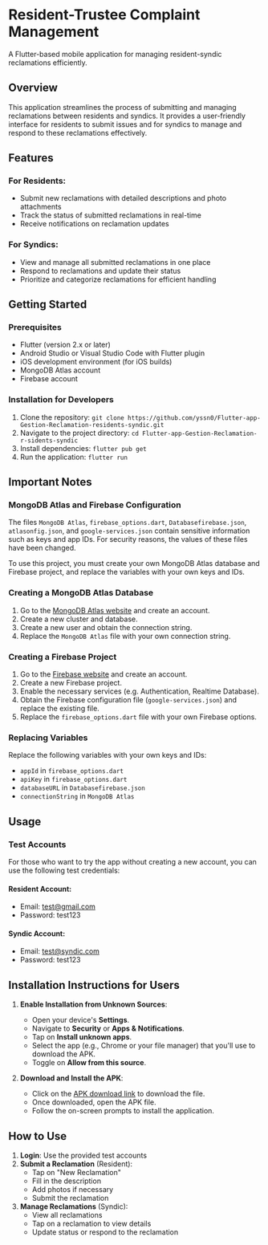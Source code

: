 # Resident-Trustee Complaint Management

A Flutter-based mobile application for managing resident-syndic reclamations efficiently.

## Overview

This application streamlines the process of submitting and managing reclamations between residents and syndics. It provides a user-friendly interface for residents to submit issues and for syndics to manage and respond to these reclamations effectively.

## Features

### For Residents:
- Submit new reclamations with detailed descriptions and photo attachments
- Track the status of submitted reclamations in real-time
- Receive notifications on reclamation updates

### For Syndics:
- View and manage all submitted reclamations in one place
- Respond to reclamations and update their status
- Prioritize and categorize reclamations for efficient handling

## Getting Started

### Prerequisites

* Flutter (version 2.x or later)
* Android Studio or Visual Studio Code with Flutter plugin
* iOS development environment (for iOS builds)
* MongoDB Atlas account
* Firebase account

### Installation for Developers

1. Clone the repository: `git clone https://github.com/yssn0/Flutter-app-Gestion-Reclamation-residents-syndic.git`
2. Navigate to the project directory: `cd Flutter-app-Gestion-Reclamation-r-sidents-syndic`
3. Install dependencies: `flutter pub get`
4. Run the application: `flutter run`

## Important Notes

### MongoDB Atlas and Firebase Configuration

The files `MongoDB Atlas`, `firebase_options.dart`, `Databasefirebase.json`, `atlasonfig.json`, and `google-services.json` contain sensitive information such as keys and app IDs. For security reasons, the values of these files have been changed.

To use this project, you must create your own MongoDB Atlas database and Firebase project, and replace the variables with your own keys and IDs.

### Creating a MongoDB Atlas Database

1. Go to the [MongoDB Atlas website](https://www.mongodb.com/cloud/atlas) and create an account.
2. Create a new cluster and database.
3. Create a new user and obtain the connection string.
4. Replace the `MongoDB Atlas` file with your own connection string.

### Creating a Firebase Project

1. Go to the [Firebase website](https://firebase.google.com/) and create an account.
2. Create a new Firebase project.
3. Enable the necessary services (e.g. Authentication, Realtime Database).
4. Obtain the Firebase configuration file (`google-services.json`) and replace the existing file.
5. Replace the `firebase_options.dart` file with your own Firebase options.

### Replacing Variables

Replace the following variables with your own keys and IDs:

* `appId` in `firebase_options.dart`
* `apiKey` in `firebase_options.dart`
* `databaseURL` in `Databasefirebase.json`
* `connectionString` in `MongoDB Atlas`

## Usage

### Test Accounts

For those who want to try the app without creating a new account, you can use the following test credentials:

#### Resident Account:
- Email: test@gmail.com
- Password: test123

#### Syndic Account:
- Email: test@syndic.com
- Password: test123


## Installation Instructions for Users

1. **Enable Installation from Unknown Sources**:
   - Open your device's **Settings**.
   - Navigate to **Security** or **Apps & Notifications**.
   - Tap on **Install unknown apps**.
   - Select the app (e.g., Chrome or your file manager) that you'll use to download the APK.
   - Toggle on **Allow from this source**.

2. **Download and Install the APK**:
   - Click on the [APK download link](https://github.com/yssn0/Flutter-app-Gestion-Reclamation-residents-syndic/releases) to download the file.
   - Once downloaded, open the APK file.
   - Follow the on-screen prompts to install the application.

## How to Use

1. **Login**: Use the provided test accounts
2. **Submit a Reclamation** (Resident):
   - Tap on "New Reclamation"
   - Fill in the description
   - Add photos if necessary
   - Submit the reclamation
3. **Manage Reclamations** (Syndic):
   - View all reclamations
   - Tap on a reclamation to view details
   - Update status or respond to the reclamation




